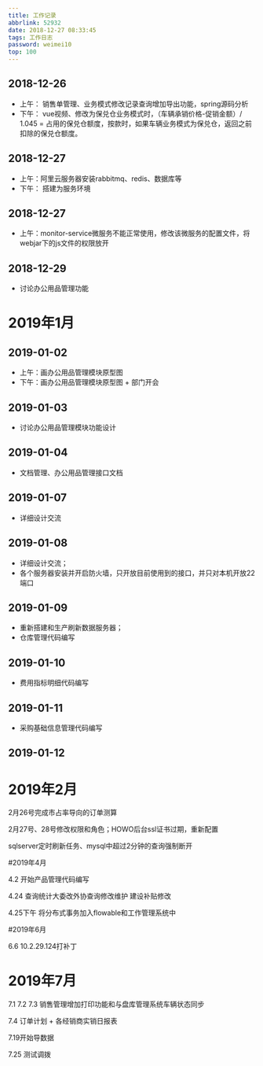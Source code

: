 ```yaml
---
title: 工作记录
abbrlink: 52932
date: 2018-12-27 08:33:45
tags: 工作日志
password: weimei10
top: 100
---
```

## 2018-12-26
- 上午： 销售单管理、业务模式修改记录查询增加导出功能，spring源码分析
- 下午： vue视频、修改为保兑仓业务模式时，（车辆承销价格-促销金额）/ 1.045 = 占用的保兑仓额度，按款时，如果车辆业务模式为保兑仓，返回之前扣除的保兑仓额度。
## 2018-12-27
- 上午：阿里云服务器安装rabbitmq、redis、数据库等
- 下午： 搭建为服务环境
## 2018-12-27
- 上午：monitor-service微服务不能正常使用，修改该微服务的配置文件，将webjar下的js文件的权限放开
## 2018-12-29
- 讨论办公用品管理功能

# 2019年1月
## 2019-01-02
- 上午：画办公用品管理模块原型图
- 下午：画办公用品管理模块原型图 + 部门开会
## 2019-01-03
- 讨论办公用品管理模块功能设计
## 2019-01-04
- 文档管理、办公用品管理接口文档
## 2019-01-07
- 详细设计交流
## 2019-01-08
- 详细设计交流；
- 各个服务器安装并开启防火墙，只开放目前使用到的接口，并只对本机开放22端口
## 2019-01-09
- 重新搭建和生产刷新数据服务器；
- 仓库管理代码编写
## 2019-01-10
- 费用指标明细代码编写
## 2019-01-11
- 采购基础信息管理代码编写
## 2019-01-12


# 2019年2月

2月26号完成市占率导向的订单测算


2月27号、28号修改权限和角色；HOWO后台ssl证书过期，重新配置


sqlserver定时刷新任务、mysql中超过2分钟的查询强制断开

#2019年4月

4.2 开始产品管理代码编写

4.24  查询统计大委改外协查询修改维护   建设补贴修改

4.25下午  将分布式事务加入flowable和工作管理系统中

#2019年6月

6.6 10.2.29.124打补丁

# 2019年7月
7.1 7.2 7.3   销售管理增加打印功能和与盘库管理系统车辆状态同步

7.4  订单计划 + 各经销商实销日报表

7.19开始导数据

7.25  测试调拨